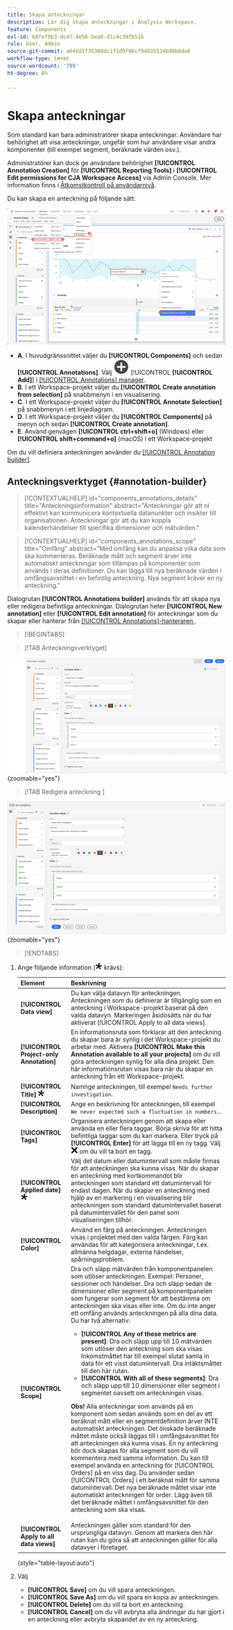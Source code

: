 ```yaml
---
title: Skapa anteckningar
description: Lär dig skapa anteckningar i Analysis Workspace.
feature: Components
exl-id: 68fef9b3-dc47-4e56-bea6-d1c4c39fb51b
role: User, Admin
source-git-commit: a646d1f35308dc1f1d9f06cf94835534bd8b8da6
workflow-type: tm+mt
source-wordcount: '789'
ht-degree: 0%

---
```


# Skapa anteckningar

Som standard kan bara administratörer skapa anteckningar. Användare har behörighet att visa anteckningar, ungefär som hur användare visar andra komponenter (till exempel segment, beräknade värden osv.).

Administratörer kan dock ge användare behörighet **[!UICONTROL Annotation Creation]** för **[!UICONTROL Reporting Tools]** i **[!UICONTROL Edit permissions for CJA Workspace Access]** via Admin Console. Mer information finns i [Åtkomstkontroll på användarnivå](/help/technotes/access-control.md#user-level-access).

Du kan skapa en anteckning på följande sätt:

![Skapa en anteckning](assets/create-annotation.png)

* **A**. I huvudgränssnittet väljer du **[!UICONTROL Components]** och sedan **[!UICONTROL Annotations]**. Välj ![AddCircle](/help/assets/icons/AddCircle.svg) [!UICONTROL **[!UICONTROL Add]**] i [[!UICONTROL Annotations] manager](/help/components/annotations/manage-annotations.md).
* **B**. I ett Workspace-projekt väljer du **[!UICONTROL Create annotation from selection]** på snabbmenyn i en visualisering.
* **C**. I ett Workspace-projekt väljer du **[!UICONTROL Annotate Selection]** på snabbmenyn i ett linjediagram.
* **D**. I ett Workspace-projekt väljer du **[!UICONTROL Components]** på menyn och sedan **[!UICONTROL Create annotation]**.
* **E**.  Använd genvägen **[!UICONTROL ctrl+shift+o]** (Windows) eller **[!UICONTROL shift+command+o]** (macOS) i ett Workspace-projekt

Om du vill definiera anteckningen använder du [[!UICONTROL Annotation builder]](#annotation-builder).

<!-- Should we really mention API here. If so, we can do it all over the place in the docs...
| **Use the [Customer Journey Analytics Annotations API](https://developer.adobe.com/cja-apis/docs/endpoints/annotations/)** | The Customer Journey Analytics Annotations APIs allow you to create, update, or retrieve annotations programmatically through Adobe Developer. These APIs use the same data and methods that Adobe uses inside the product UI. |
-->


## Anteckningsverktyget {#annotation-builder}

<!-- markdownlint-disable MD034 -->

>[!CONTEXTUALHELP]
>id="components_annotations_details"
>title="Anteckningsinformation"
>abstract="Anteckningar gör att ni effektivt kan kommunicera kontextuella datanunkter och insikter till organisationen. Anteckningar gör att du kan koppla kalenderhändelser till specifika dimensioner och mätvärden."

<!-- markdownlint-enable MD034 -->

<!-- markdownlint-disable MD034 -->

>[!CONTEXTUALHELP]
>id="components_annotations_scope"
>title="Omfång"
>abstract="Med omfång kan du anpassa vilka data som ska kommenteras. Beräknade mått och segment ärver inte automatiskt anteckningar som tillämpas på komponenter som används i deras definitioner. Du kan lägga till nya beräknade värden i omfångsavsnittet i en befintlig anteckning. Nya segment kräver en ny anteckning."

<!-- markdownlint-enable MD034 -->


Dialogrutan **[!UICONTROL Annotations builder]** används för att skapa nya eller redigera befintliga anteckningar. Dialogrutan heter **[!UICONTROL New annotation]** eller **[!UICONTROL Edit annotation]** för anteckningar som du skapar eller hanterar från [[!UICONTROL Annotations]-hanteraren &#x200B;](/help/components/annotations/manage-annotations.md).


>[!BEGINTABS]

>[!TAB Anteckningsverktyget]

![Fönstret Anteckningsinformation med fält och alternativ som beskrivs i nästa avsnitt.](assets/annotation-builder.png){zoomable="yes"}

>[!TAB  Redigera anteckning ]

![Fönstret Anteckningsinformation med fält och alternativ som beskrivs i nästa avsnitt.](assets/create-edit-annotation.png){zoomable="yes"}

>[!ENDTABS]

1. Ange följande information (![Obligatorisk](/help/assets/icons/Required.svg) krävs):

   | Element | Beskrivning |
   | --- | --- |
   | **[!UICONTROL Data view]** | Du kan välja datavyn för anteckningen. Anteckningen som du definierar är tillgänglig som en anteckning i Workspace-projekt baserat på den valda datavyn. Markeringen åsidosätts när du har aktiverat [!UICONTROL Apply to all data views]. |
   | **[!UICONTROL Project-only Annotation]** | En informationsruta som förklarar att den anteckning du skapar bara är synlig i det Workspace-projekt du arbetar med. Aktivera **[!UICONTROL Make this Annotation available to all your projects]** om du vill göra anteckningen synlig för alla dina projekt. Den här informationsrutan visas bara när du skapar en anteckning från ett Workspace-projekt. |
   | **[!UICONTROL Title]** ![Krävs](/help/assets/icons/Required.svg) | Namnge anteckningen, till exempel `Needs further investigation`. |
   | **[!UICONTROL Description]** | Ange en beskrivning för anteckningen, till exempel `We never expected such a fluctuation in numbers.`. |
   | **[!UICONTROL Tags]** | Organisera anteckningen genom att skapa eller använda en eller flera taggar. Börja skriva för att hitta befintliga taggar som du kan markera. Eller tryck på **[!UICONTROL Enter]** för att lägga till en ny tagg. Välj ![CrossSize75](/help/assets/icons/CrossSize75.svg) om du vill ta bort en tagg. |
   | **[!UICONTROL Applied date]** ![Krävs](/help/assets/icons/Required.svg) | Välj det datum eller datumintervall som måste finnas för att anteckningen ska kunna visas. När du skapar en anteckning med kortkommandot blir anteckningen som standard ett datumintervall för endast dagen. När du skapar en anteckning med hjälp av en markering i en visualisering blir anteckningen som standard datumintervallet baserat på datumintervallet för den panel som visualiseringen tillhör. |
   | **[!UICONTROL Color]** | Använd en färg på anteckningen. Anteckningen visas i projektet med den valda färgen. Färg kan användas för att kategorisera anteckningar, t.ex. allmänna helgdagar, externa händelser, spårningsproblem. |
   | **[!UICONTROL Scope]** | Dra och släpp mätvärden från komponentpanelen som utlöser anteckningen. Exempel: Personer, sessioner och händelser. Dra och släpp sedan de dimensioner eller segment på komponentpanelen som fungerar som segment för att bestämma om anteckningen ska visas eller inte. Om du inte anger ett omfång används anteckningen på alla dina data. <br/>Du har två alternativ:<ul><li>**[!UICONTROL Any of these metrics are present]**: Dra och släpp upp till 10 mätvärden som utlöser den anteckning som ska visas.<br/>Inkomstmåttet har till exempel slutat samla in data för ett visst datumintervall. Dra intäktsmåttet till den här rutan.</li><li>**[!UICONTROL With all of these segments]**: Dra och släpp upp till 10 dimensioner eller segment i segmentet oavsett om anteckningen visas.</li></ul><p><p>**Obs!** Alla anteckningar som används på en komponent som sedan används som en del av ett beräknat mått eller en segmentdefinition ärver INTE automatiskt anteckningen. Det önskade beräknade måttet måste också läggas till i omfångsavsnittet för att anteckningen ska kunna visas. En ny anteckning bör dock skapas för alla segment som du vill kommentera med samma information. Du kan till exempel använda en anteckning för [!UICONTROL Orders] på en viss dag. Du använder sedan [!UICONTROL Orders] i ett beräknat mått för samma datumintervall. Det nya beräknade måttet visar inte automatiskt anteckningen för order. Lägg även till det beräknade måttet i omfångsavsnittet för den anteckning som ska visas. |
   | **[!UICONTROL Apply to all data views]** | Anteckningen gäller som standard för den ursprungliga datavyn. Genom att markera den här rutan kan du göra så att anteckningen gäller för alla datavyer i företaget. |

   {style="table-layout:auto"}

1. Välj
   * **[!UICONTROL Save]** om du vill spara anteckningen.
   * **[!UICONTROL Save As]** om du vill spara en kopia av anteckningen.
   * **[!UICONTROL Delete]** om du vill ta bort en anteckning.
   * **[!UICONTROL Cancel]** om du vill avbryta alla ändringar du har gjort i en anteckning eller avbryta skapandet av en ny anteckning.

